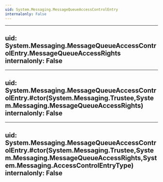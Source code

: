 ```yaml
---
uid: System.Messaging.MessageQueueAccessControlEntry
internalonly: False
---
```


---
uid: System.Messaging.MessageQueueAccessControlEntry.MessageQueueAccessRights
internalonly: False
---

---
uid: System.Messaging.MessageQueueAccessControlEntry.#ctor(System.Messaging.Trustee,System.Messaging.MessageQueueAccessRights)
internalonly: False
---

---
uid: System.Messaging.MessageQueueAccessControlEntry.#ctor(System.Messaging.Trustee,System.Messaging.MessageQueueAccessRights,System.Messaging.AccessControlEntryType)
internalonly: False
---

